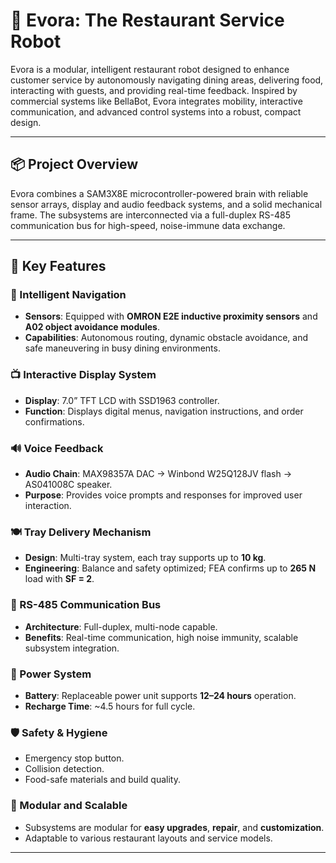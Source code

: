# 🤖 Evora: The Restaurant Service Robot

Evora is a modular, intelligent restaurant robot designed to enhance customer service by autonomously navigating dining areas, delivering food, interacting with guests, and providing real-time feedback. Inspired by commercial systems like BellaBot, Evora integrates mobility, interactive communication, and advanced control systems into a robust, compact design.

---

## 📦 Project Overview

Evora combines a SAM3X8E microcontroller-powered brain with reliable sensor arrays, display and audio feedback systems, and a solid mechanical frame. The subsystems are interconnected via a full-duplex RS-485 communication bus for high-speed, noise-immune data exchange.

---

## 🚀 Key Features

### 🧠 Intelligent Navigation
- **Sensors**: Equipped with **OMRON E2E inductive proximity sensors** and **A02 object avoidance modules**.
- **Capabilities**: Autonomous routing, dynamic obstacle avoidance, and safe maneuvering in busy dining environments.

### 📺 Interactive Display System
- **Display**: 7.0” TFT LCD with SSD1963 controller.
- **Function**: Displays digital menus, navigation instructions, and order confirmations.

### 🔊 Voice Feedback
- **Audio Chain**: MAX98357A DAC → Winbond W25Q128JV flash → AS041008C speaker.
- **Purpose**: Provides voice prompts and responses for improved user interaction.

### 🍽️ Tray Delivery Mechanism
- **Design**: Multi-tray system, each tray supports up to **10 kg**.
- **Engineering**: Balance and safety optimized; FEA confirms up to **265 N** load with **SF = 2**.

### 🛜 RS-485 Communication Bus
- **Architecture**: Full-duplex, multi-node capable.
- **Benefits**: Real-time communication, high noise immunity, scalable subsystem integration.

### 🔋 Power System
- **Battery**: Replaceable power unit supports **12–24 hours** operation.
- **Recharge Time**: ~4.5 hours for full cycle.

### 🛡️ Safety & Hygiene
- Emergency stop button.
- Collision detection.
- Food-safe materials and build quality.

### 🧱 Modular and Scalable
- Subsystems are modular for **easy upgrades**, **repair**, and **customization**.
- Adaptable to various restaurant layouts and service models.

---
